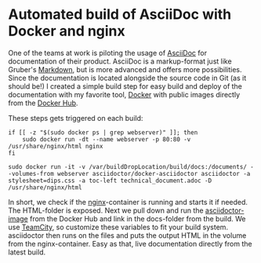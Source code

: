 Automated build of AsciiDoc with Docker and nginx
===
One of the teams at work is piloting the usage of [AsciiDoc](http://www.methods.co.nz/asciidoc/) for documentation of their product. AsciiDoc is a markup-format just like Gruber's [Markdown](http://daringfireball.net/projects/markdown/), but is more advanced and offers more possibilities. Since the documentation is located alongside the source code in Git (as it should be!) I created a simple build step for easy build and deploy of the documentation with my favorite tool, [Docker](https://www.docker.com/) with public images directly from the [Docker Hub](https://hub.docker.com/). 

These steps gets triggered on each build:

    if [[ -z "$(sudo docker ps | grep webserver)" ]]; then
        sudo docker run -dt --name webserver -p 80:80 -v /usr/share/nginx/html nginx
    fi

    sudo docker run -it -v /var/buildDropLocation/build/docs:/documents/ --volumes-from webserver asciidoctor/docker-asciidoctor asciidoctor -a stylesheet=dips.css -a toc-left technical_document.adoc -D /usr/share/nginx/html

In short, we check if the [nginx](http://nginx.org/)-container is running and starts it if needed. The HTML-folder is exposed.
Next we pull down and run the [asciidoctor-image](https://github.com/asciidoctor/docker-asciidoctor) from the Docker Hub and link in the docs-folder from the build. We use [TeamCity](https://www.jetbrains.com/teamcity/), so customize these variables to fit your build system. asciidoctor then runs on the files and puts the output HTML in the volume from the nginx-container. Easy as that, live documentation directly from the latest build.
